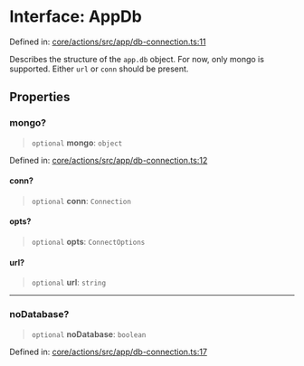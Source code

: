 # Interface: AppDb

Defined in: [core/actions/src/app/db-connection.ts:11](https://github.com/LaWebcapsule/orbits/blob/91e23ed9e774f700a33dffa669d7826eb3819015/core/actions/src/app/db-connection.ts#L11)

Describes the structure of the `app.db` object.
For now, only mongo is supported.
Either `url` or `conn` should be present.

## Properties

### mongo?

> `optional` **mongo**: `object`

Defined in: [core/actions/src/app/db-connection.ts:12](https://github.com/LaWebcapsule/orbits/blob/91e23ed9e774f700a33dffa669d7826eb3819015/core/actions/src/app/db-connection.ts#L12)

#### conn?

> `optional` **conn**: `Connection`

#### opts?

> `optional` **opts**: `ConnectOptions`

#### url?

> `optional` **url**: `string`

***

### noDatabase?

> `optional` **noDatabase**: `boolean`

Defined in: [core/actions/src/app/db-connection.ts:17](https://github.com/LaWebcapsule/orbits/blob/91e23ed9e774f700a33dffa669d7826eb3819015/core/actions/src/app/db-connection.ts#L17)
